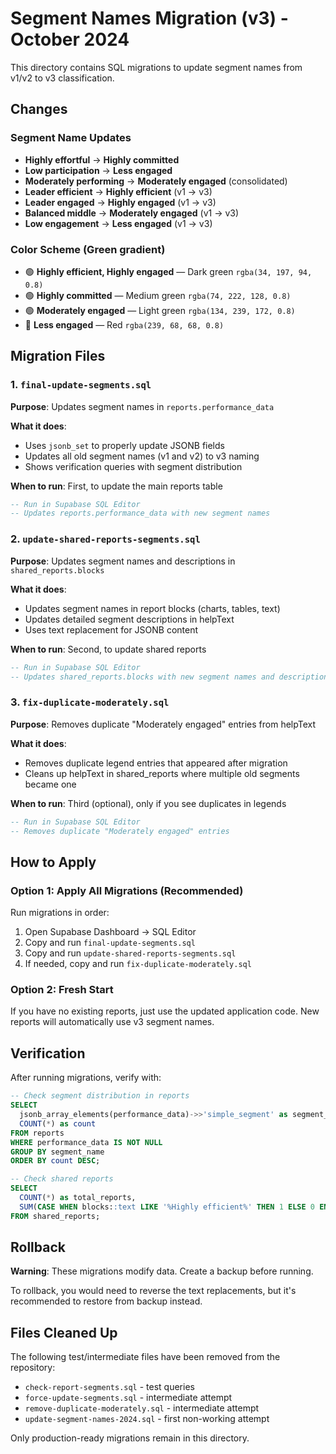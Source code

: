 # Segment Names Migration (v3) - October 2024

This directory contains SQL migrations to update segment names from v1/v2 to v3 classification.

## Changes

### Segment Name Updates
- **Highly effortful** → **Highly committed**
- **Low participation** → **Less engaged**  
- **Moderately performing** → **Moderately engaged** (consolidated)
- **Leader efficient** → **Highly efficient** (v1 → v3)
- **Leader engaged** → **Highly engaged** (v1 → v3)
- **Balanced middle** → **Moderately engaged** (v1 → v3)
- **Low engagement** → **Less engaged** (v1 → v3)

### Color Scheme (Green gradient)
- 🟢 **Highly efficient, Highly engaged** — Dark green `rgba(34, 197, 94, 0.8)`
- 🟢 **Highly committed** — Medium green `rgba(74, 222, 128, 0.8)`
- 🟢 **Moderately engaged** — Light green `rgba(134, 239, 172, 0.8)`
- 🔴 **Less engaged** — Red `rgba(239, 68, 68, 0.8)`

## Migration Files

### 1. `final-update-segments.sql`
**Purpose**: Updates segment names in `reports.performance_data`

**What it does**:
- Uses `jsonb_set` to properly update JSONB fields
- Updates all old segment names (v1 and v2) to v3 naming
- Shows verification queries with segment distribution

**When to run**: First, to update the main reports table

```sql
-- Run in Supabase SQL Editor
-- Updates reports.performance_data with new segment names
```

### 2. `update-shared-reports-segments.sql`
**Purpose**: Updates segment names and descriptions in `shared_reports.blocks`

**What it does**:
- Updates segment names in report blocks (charts, tables, text)
- Updates detailed segment descriptions in helpText
- Uses text replacement for JSONB content

**When to run**: Second, to update shared reports

```sql
-- Run in Supabase SQL Editor
-- Updates shared_reports.blocks with new segment names and descriptions
```

### 3. `fix-duplicate-moderately.sql`
**Purpose**: Removes duplicate "Moderately engaged" entries from helpText

**What it does**:
- Removes duplicate legend entries that appeared after migration
- Cleans up helpText in shared_reports where multiple old segments became one

**When to run**: Third (optional), only if you see duplicates in legends

```sql
-- Run in Supabase SQL Editor
-- Removes duplicate "Moderately engaged" entries
```

## How to Apply

### Option 1: Apply All Migrations (Recommended)
Run migrations in order:
1. Open Supabase Dashboard → SQL Editor
2. Copy and run `final-update-segments.sql`
3. Copy and run `update-shared-reports-segments.sql`
4. If needed, copy and run `fix-duplicate-moderately.sql`

### Option 2: Fresh Start
If you have no existing reports, just use the updated application code. New reports will automatically use v3 segment names.

## Verification

After running migrations, verify with:

```sql
-- Check segment distribution in reports
SELECT 
  jsonb_array_elements(performance_data)->>'simple_segment' as segment_name,
  COUNT(*) as count
FROM reports
WHERE performance_data IS NOT NULL
GROUP BY segment_name
ORDER BY count DESC;

-- Check shared reports
SELECT 
  COUNT(*) as total_reports,
  SUM(CASE WHEN blocks::text LIKE '%Highly efficient%' THEN 1 ELSE 0 END) as has_new_names
FROM shared_reports;
```

## Rollback

**Warning**: These migrations modify data. Create a backup before running.

To rollback, you would need to reverse the text replacements, but it's recommended to restore from backup instead.

## Files Cleaned Up

The following test/intermediate files have been removed from the repository:
- `check-report-segments.sql` - test queries
- `force-update-segments.sql` - intermediate attempt  
- `remove-duplicate-moderately.sql` - intermediate attempt
- `update-segment-names-2024.sql` - first non-working attempt

Only production-ready migrations remain in this directory.

